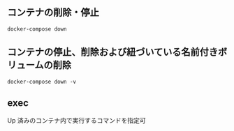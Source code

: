 ## コンテナの削除・停止

```
docker-compose down
```

## コンテナの停止、削除および紐づいている名前付きボリュームの削除

```
docker-compose down -v
```

## exec

Up 済みのコンテナ内で実行するコマンドを指定可
